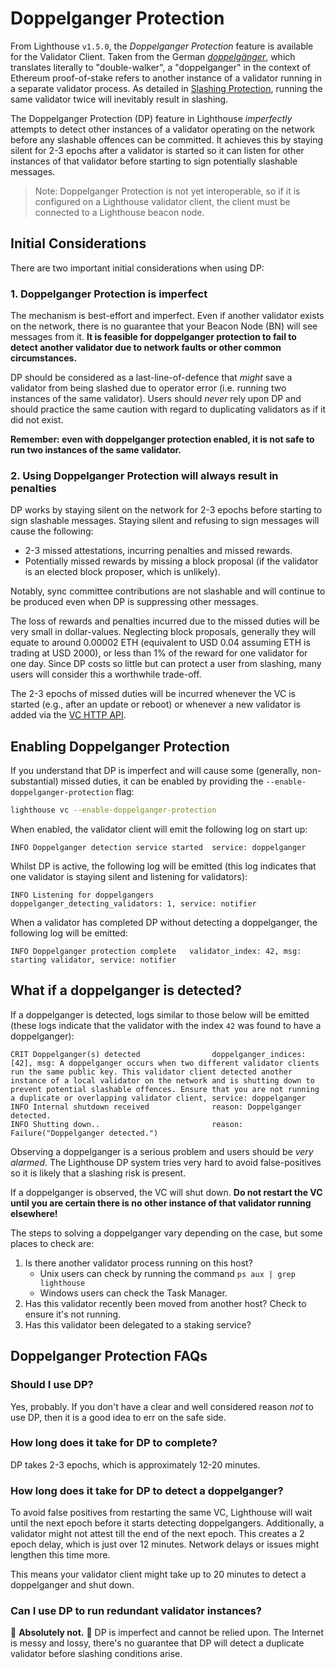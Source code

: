 # Doppelganger Protection

[doppelgänger]: https://en.wikipedia.org/wiki/Doppelg%C3%A4nger
[Slashing Protection]: ./slashing-protection.md
[VC HTTP API]: ./api-vc.md

From Lighthouse `v1.5.0`, the *Doppelganger Protection* feature is available for the Validator
Client. Taken from the German *[doppelgänger]*, which translates literally to "double-walker", a
"doppelganger" in the context of Ethereum proof-of-stake refers to another instance of a validator running in a separate validator
process. As detailed in [Slashing Protection], running the same validator twice will inevitably
result in slashing.

The Doppelganger Protection (DP) feature in Lighthouse *imperfectly* attempts to detect other
instances of a validator operating on the network before any slashable offences can be committed. It
achieves this by staying silent for 2-3 epochs after a validator is started so it can listen for
other instances of that validator before starting to sign potentially slashable messages.

> Note: Doppelganger Protection is not yet interoperable, so if it is configured on a Lighthouse
> validator client, the client must be connected to a Lighthouse beacon node. 

## Initial Considerations

There are two important initial considerations when using DP:

### 1. Doppelganger Protection is imperfect

The mechanism is best-effort and imperfect. Even if another validator exists on the network, there
is no guarantee that your Beacon Node (BN) will see messages from it. **It is feasible for
doppelganger protection to fail to detect another validator due to network faults or other common
circumstances.**

DP should be considered as a last-line-of-defence that *might* save a validator from being slashed due
to operator error (i.e. running two instances of the same validator). Users should
*never* rely upon DP and should practice the same caution with regard to duplicating validators as
if it did not exist.

**Remember: even with doppelganger protection enabled, it is not safe to run two instances of the
same validator.**

### 2. Using Doppelganger Protection will always result in penalties

DP works by staying silent on the network for 2-3 epochs before starting to sign slashable messages.
Staying silent and refusing to sign messages will cause the following:

- 2-3 missed attestations, incurring penalties and missed rewards.
- Potentially missed rewards by missing a block proposal (if the validator is an elected block
    proposer, which is unlikely).

Notably, sync committee contributions are not slashable and will continue to be produced even when DP is suppressing other messages.

The loss of rewards and penalties incurred due to the missed duties will be very small in
dollar-values. Neglecting block proposals, generally they will equate to around 0.00002 ETH (equivalent to USD 0.04 assuming ETH is trading at USD 2000), or less than
1% of the reward for one validator for one day. Since DP costs so little but can protect a user from
slashing, many users will consider this a worthwhile trade-off.

The 2-3 epochs of missed duties will be incurred whenever the VC is started (e.g., after an update
or reboot) or whenever a new validator is added via the [VC HTTP API].

## Enabling Doppelganger Protection

If you understand that DP is imperfect and will cause some (generally, non-substantial) missed
duties, it can be enabled by providing the `--enable-doppelganger-protection` flag:

```bash
lighthouse vc --enable-doppelganger-protection
```

When enabled, the validator client will emit the following log on start up:

```
INFO Doppelganger detection service started  service: doppelganger
```

Whilst DP is active, the following log will be emitted (this log indicates that one validator is
staying silent and listening for validators):

```
INFO Listening for doppelgangers     doppelganger_detecting_validators: 1, service: notifier
```

When a validator has completed DP without detecting a doppelganger, the following log will be
emitted:

```
INFO Doppelganger protection complete   validator_index: 42, msg: starting validator, service: notifier
```

## What if a doppelganger is detected?

If a doppelganger is detected, logs similar to those below will be emitted (these logs indicate that
the validator with the index `42` was found to have a doppelganger):

```
CRIT Doppelganger(s) detected                doppelganger_indices: [42], msg: A doppelganger occurs when two different validator clients run the same public key. This validator client detected another instance of a local validator on the network and is shutting down to prevent potential slashable offences. Ensure that you are not running a duplicate or overlapping validator client, service: doppelganger
INFO Internal shutdown received              reason: Doppelganger detected.
INFO Shutting down..                         reason: Failure("Doppelganger detected.")
```

Observing a doppelganger is a serious problem and users should be *very alarmed*. The Lighthouse DP
system tries very hard to avoid false-positives so it is likely that a slashing risk is present.

If a doppelganger is observed, the VC will shut down. **Do not restart the VC until you are certain
there is no other instance of that validator running elsewhere!**

The steps to solving a doppelganger vary depending on the case, but some places to check are:

1. Is there another validator process running on this host?
    - Unix users can check by running the command `ps aux | grep lighthouse`
    - Windows users can check the Task Manager.
1. Has this validator recently been moved from another host? Check to ensure it's not running.
1. Has this validator been delegated to a staking service?

## Doppelganger Protection FAQs

### Should I use DP?

Yes, probably. If you don't have a clear and well considered reason *not* to use DP, then it is a
good idea to err on the safe side.

### How long does it take for DP to complete?

DP takes 2-3 epochs, which is approximately 12-20 minutes.

### How long does it take for DP to detect a doppelganger?

To avoid false positives from restarting the same VC, Lighthouse will wait until the next epoch
before it starts detecting doppelgangers. Additionally, a validator might not attest till the end
of the next epoch. This creates a 2 epoch delay, which is just over 12 minutes. Network delays or
issues might lengthen this time more.

This means your validator client might take up to 20 minutes to detect a doppelganger and shut down.

### Can I use DP to run redundant validator instances?

🙅 **Absolutely not.** 🙅 DP is imperfect and cannot be relied upon. The Internet is messy and lossy,
there's no guarantee that DP will detect a duplicate validator before slashing conditions arise.
